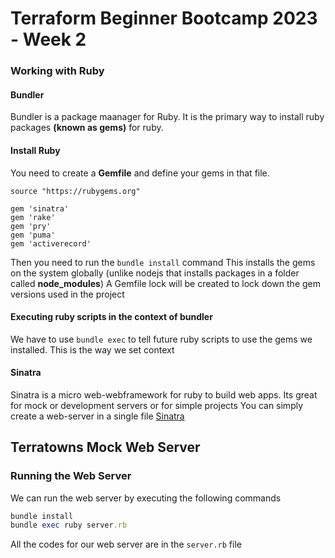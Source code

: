 # Terraform Beginner Bootcamp 2023 - Week 2

### Working with Ruby

#### Bundler 
Bundler is a package maanager for Ruby. 
It is the primary way to install ruby packages **(known as gems)** for ruby.

#### Install Ruby
You need to create a **Gemfile** and define your gems in that file.

```
source "https://rubygems.org"

gem 'sinatra'
gem 'rake'
gem 'pry'
gem 'puma'
gem 'activerecord'

```

Then you need to run the `bundle install` command 
This installs the gems on the system globally (unlike nodejs that installs packages in a folder called **node_modules**)
A Gemfile lock will be created to lock down the gem versions used in the project 

#### Executing ruby scripts in the context of bundler
We have to use `bundle exec` to tell future ruby scripts to use the gems we installed.
This is the way we set context

#### Sinatra
Sinatra is a micro web-webframework for ruby to build web apps.
Its great for mock or development servers or for simple projects
You can simply create a web-server in a single file
[Sinatra](https://sinatrarb.com/)

## Terratowns Mock Web Server 

### Running the Web Server
We can run the web server by executing the following commands

```rb
bundle install
bundle exec ruby server.rb 

```
All the codes for our web server are in the `server.rb` file
